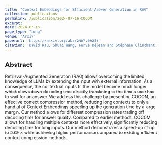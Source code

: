 ```yaml
---
title: "Context Embeddings for Efficient Answer Generation in RAG"
collection: publications
permalink: /publication/2024-07-16-COCOM
excerpt: 
date: 2024-07-16
page_type: "Long"
venue: 'Arxiv'
paperurl: 'https://arxiv.org/abs/2407.09252'
citation: 'David Rau, Shuai Wang, Hervé Déjean and Stéphane Clinchant. 2024. Context Embeddings for Efficient Answer Generation in RAG. (Arxiv Preprint).'
---
```

## Abstract
Retrieval-Augmented Generation (RAG) allows overcoming the limited knowledge of LLMs by extending the input with external information. As a consequence, the contextual inputs to the model become much longer which slows down decoding time directly translating to the time a user has to wait for an answer. We address this challenge by presenting COCOM, an effective context compression method, reducing long contexts to only a handful of Context Embeddings speeding up the generation time by a large margin. Our method allows for different compression rates trading off decoding time for answer quality. Compared to earlier methods, COCOM allows for handling multiple contexts more effectively, significantly reducing decoding time for long inputs. Our method demonstrates a speed-up of up to 5.69 × while achieving higher performance compared to existing efficient context compression methods.